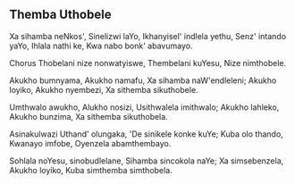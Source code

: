 ## Themba Uthobele

Xa sihamba neNkos', Sinelizwi laYo,
Ikhanyisel' indlela yethu, Senz' intando yaYo,
Ihlala nathi ke, Kwa nabo bonk' abavumayo.

Chorus
Thobelani nize nonwatyiswe,
Thembelani kuYesu, Nize nimthobele.

Akukho bumnyama, Akukho namafu,
Xa sihamba naW'endleleni; Akukho loyiko,
Akukho nyembezi, Xa sithemba sikuthobele.

Umthwalo awukho, Alukho nosizi,
Usithwalela imithwalo; Akukho lahleko,
Akukho bunzima, Xa sithemba sikuthobela.

Asinakulwazi Uthand' olungaka,
'De sinikele konke kuYe; Kuba olo thando,
Kwanayo imfobe, Oyenzela abamthembayo.

Sohlala noYesu, sinobudlelane,
Sihamba sincokola naYe; Xa simsebenzela,
Akukho loyiko, Kuba simthemba simthobela.

